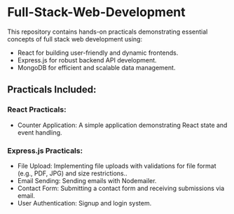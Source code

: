 # Full-Stack-Web-Development
This repository contains hands-on practicals demonstrating essential concepts of full stack web development using:

- React for building user-friendly and dynamic frontends.
- Express.js for robust backend API development.
- MongoDB for efficient and scalable data management.

## Practicals Included:
### React Practicals:
- Counter Application: A simple application demonstrating React state and event handling.
### Express.js Practicals:
- File Upload: Implementing file uploads with validations for file format (e.g., PDF, JPG) and size restrictions..
- Email Sending: Sending emails with Nodemailer.
- Contact Form: Submitting a contact form and receiving submissions via email.
- User Authentication: Signup and login system.
